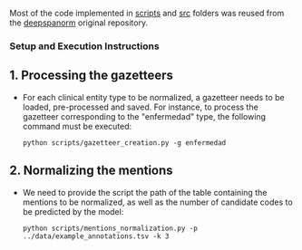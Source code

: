 Most of the code implemented in [scripts](https://github.com/guilopgar/ner-linking-demo/tree/main/server/linking/scripts) and [src](https://github.com/guilopgar/ner-linking-demo/tree/main/server/linking/src) folders was reused from the [deepspanorm](https://github.com/luisgasco/deepspanorm/tree/main) original repository.

### Setup and Execution Instructions
## 1. Processing the gazetteers
  - For each clinical entity type to be normalized, a gazetteer needs to be loaded, pre-processed and saved. For instance, to process the gazetteer corresponding to the "enfermedad" type, the following command must be executed:
    
        python scripts/gazetteer_creation.py -g enfermedad
  
  
## 2. Normalizing the mentions
   - We need to provide the script the path of the table containing the mentions to be normalized, as well as the number of candidate codes to be predicted by the model:

         python scripts/mentions_normalization.py -p ../data/example_annotations.tsv -k 3

